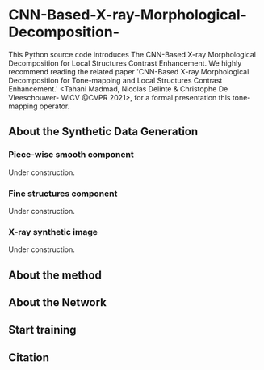 # CNN-Based-X-ray-Morphological-Decomposition-
This Python source code introduces The CNN-Based X-ray Morphological Decomposition for Local Structures Contrast Enhancement. We highly recommend reading the related paper 'CNN-Based X-ray Morphological Decomposition for Tone-mapping and Local Structures Contrast Enhancement.' &lt;Tahani Madmad, Nicolas Delinte &amp; Christophe De Vleeschouwer- WiCV @CVPR 2021>, for a formal presentation this tone-mapping operator.

## About the Synthetic Data Generation
### Piece-wise smooth component

Under construction.

### Fine structures component

Under construction.

### X-ray synthetic image

Under construction.


## About the method


## About the Network 


## Start training


## Citation
